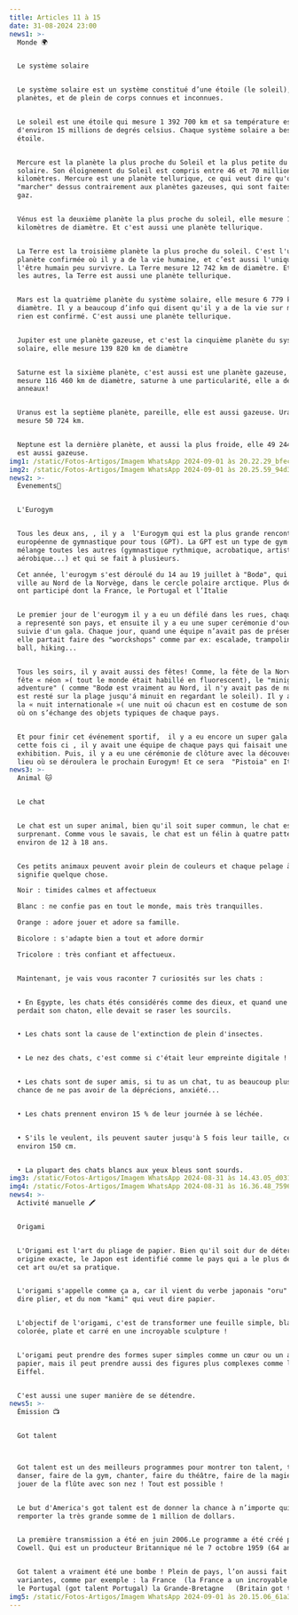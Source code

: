 ```yaml
---
title: Articles 11 à 15
date: 31-08-2024 23:00
news1: >-
  Monde 🌍


  Le système solaire


  Le système solaire est un système constitué d’une étoile (le soleil), huit
  planètes, et de plein de corps connues et inconnues.


  Le soleil est une étoile qui mesure 1 392 700 km et sa température est
  d'environ 15 millions de degrés celsius. Chaque système solaire a besoin d'une
  étoile. 


  Mercure est la planète la plus proche du Soleil et la plus petite du système
  solaire. Son éloignement du Soleil est compris entre 46 et 70 millions de
  kilomètres. Mercure est une planète tellurique, ce qui veut dire qu'on peut
  "marcher" dessus contrairement aux planètes gazeuses, qui sont faites par du
  gaz.


  Vénus est la deuxième planète la plus proche du soleil, elle mesure 12 104
  kilomètres de diamètre. Et c'est aussi une planète tellurique.


  La Terre est la troisième planète la plus proche du soleil. C'est l'unique
  planète confirmée où il y a de la vie humaine, et c’est aussi l'unique où
  l'être humain peu survivre. La Terre mesure 12 742 km de diamètre. Et comme
  les autres, la Terre est aussi une planète tellurique.


  Mars est la quatrième planète du système solaire, elle mesure 6 779 km de
  diamètre. Il y a beaucoup d’info qui disent qu'il y a de la vie sur mars mais
  rien est confirmé. C'est aussi une planète tellurique.


  Jupiter est une planète gazeuse, et c'est la cinquième planète du système
  solaire, elle mesure 139 820 km de diamètre 


  Saturne est la sixième planète, c'est aussi est une planète gazeuse, elle
  mesure 116 460 km de diamètre, saturne à une particularité, elle a des
  anneaux!


  Uranus est la septième planète, pareille, elle est aussi gazeuse. Uranus
  mesure 50 724 km.


  Neptune est la dernière planète, et aussi la plus froide, elle 49 244 km elle
  est aussi gazeuse.
img1: /static/Fotos-Artigos/Imagem WhatsApp 2024-09-01 às 20.22.29_bfec0c50.jpg
img2: /static/Fotos-Artigos/Imagem WhatsApp 2024-09-01 às 20.25.59_94d359d4.jpg
news2: >-
  Évenements🥳


  L'Eurogym


  Tous les deux ans, , il y a  l'Eurogym qui est la plus grande rencontre
  européenne de gymnastique pour tous (GPT). La GPT est un type de gym qui
  mélange toutes les autres (gymnastique rythmique, acrobatique, artistique,
  aérobique...) et qui se fait à plusieurs.

  Cet année, l'eurogym s'est déroulé du 14 au 19 juillet à "Bodø", qui est une
  ville au Nord de la Norvège, dans le cercle polaire arctique. Plus de 18 pays
  ont participé dont la France, le Portugal et l’Italie


  Le premier jour de l'eurogym il y a eu un défilé dans les rues, chaque équipe
  a representé son pays, et ensuite il y a eu une super cerémonie d'ouverture,
  suivie d'un gala. Chaque jour, quand une équipe n’avait pas de présentation,
  elle partait faire des "worckshops" comme par ex: escalade, trampoline, volley
  ball, hiking...


  Tous les soirs, il y avait aussi des fêtes! Comme, la fête de la Norvége, la
  fête « néon »( tout le monde était habillé en fluorescent), le "minight sun
  adventure" ( comme "Bodø est vraiment au Nord, il n'y avait pas de nuit, on
  est resté sur la plage jusqu'á minuit en regardant le soleil). Il y a eu aussi
  la « nuit internationale »( une nuit oú chacun est en costume de son pays et
  où on s’échange des objets typiques de chaque pays.


  Et pour finir cet événement sportif,  il y a eu encore un super gala mais
  cette fois ci , il y avait une équipe de chaque pays qui faisait une
  exhibition. Puis, il y a eu une cérémonie de clôture avec la découverte du
  lieu où se déroulera le prochain Eurogym! Et ce sera  "Pistoia" en Italie.
news3: >-
  Animal 🐱


  Le chat


  Le chat est un super animal, bien qu'il soit super commun, le chat est très
  surprenant. Comme vous le savais, le chat est un félin à quatre pattes, il vit
  environ de 12 à 18 ans. 


  Ces petits animaux peuvent avoir plein de couleurs et chaque pelage à un
  signifie quelque chose.

  Noir : timides calmes et affectueux

  Blanc : ne confie pas en tout le monde, mais très tranquilles.

  Orange : adore jouer et adore sa famille.

  Bicolore : s'adapte bien a tout et adore dormir

  Tricolore : très confiant et affectueux.


  Maintenant, je vais vous raconter 7 curiosités sur les chats :


  • En Egypte, les chats étés considérés comme des dieux, et quand une famille
  perdait son chaton, elle devait se raser les sourcils.


  • Les chats sont la cause de l'extinction de plein d'insectes.


  • Le nez des chats, c'est comme si c'était leur empreinte digitale !


  • Les chats sont de super amis, si tu as un chat, tu as beaucoup plus de
  chance de ne pas avoir de la déprécions, anxiété...


  • Les chats prennent environ 15 % de leur journée à se léchée.


  • S'ils le veulent, ils peuvent sauter jusqu'à 5 fois leur taille, ce qui est
  environ 150 cm.


  • La plupart des chats blancs aux yeux bleus sont sourds.
img3: /static/Fotos-Artigos/Imagem WhatsApp 2024-08-31 às 14.43.05_d031dd30.jpg
img4: /static/Fotos-Artigos/Imagem WhatsApp 2024-08-31 às 16.36.48_75960af8.jpg
news4: >-
  Activité manuelle 🖍


  Origami


  L'Origami est l'art du pliage de papier. Bien qu'il soit dur de déterminer son
  origine exacte, le Japon est identifié comme le pays qui a le plus développé
  cet art ou/et sa pratique.


  L'origami s'appelle comme ça a, car il vient du verbe japonais "oru" qui veut
  dire plier, et du nom "kami" qui veut dire papier.


  L'objectif de l'origami, c'est de transformer une feuille simple, blanche ou
  colorée, plate et carré en une incroyable sculpture !


  L'origami peut prendre des formes super simples comme un cœur ou un avion en
  papier, mais il peut prendre aussi des figures plus complexes comme la Tour
  Eiffel.


  C'est aussi une super manière de se détendre.
news5: >-
  Émission 📺


  Got talent



  Got talent est un des meilleurs programmes pour montrer ton talent, tu peux
  danser, faire de la gym, chanter, faire du théâtre, faire de la magie ou même
  jouer de la flûte avec son nez ! Tout est possible !


  Le but d'America's got talent est de donner la chance à n’importe qui de
  remporter la très grande somme de 1 million de dollars.


  La première transmission a été en juin 2006.Le programme a été créé par Simon
  Cowell. Qui est un producteur Britannique né le 7 octobre 1959 (64 ans).


  Got talent a vraiment été une bombe ! Plein de pays, l’on aussi fait avec des
  variantes, comme par exemple : la France  (la France a un incroyable talent.)
  le Portugal (got talent Portugal) la Grande-Bretagne   (Britain got talent)...
img5: /static/Fotos-Artigos/Imagem WhatsApp 2024-09-01 às 20.15.06_61a3e2ac.jpg
---
```

